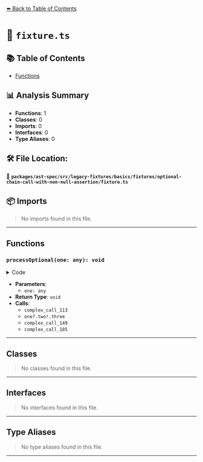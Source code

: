 [⬅️ Back to Table of Contents](../../../../../../../index.md)

# 📄 `fixture.ts`

## 📚 Table of Contents

- [Functions](#functions)

## 📊 Analysis Summary

- **Functions**: 1
- **Classes**: 0
- **Imports**: 0
- **Interfaces**: 0
- **Type Aliases**: 0

## 🛠️ File Location:
📂 **`packages/ast-spec/src/legacy-fixtures/basics/fixtures/optional-chain-call-with-non-null-assertion/fixture.ts`**

## 📦 Imports

> No imports found in this file.


---

## Functions

### `processOptional(one: any): void`

<details><summary>Code</summary>

```ts
function processOptional(one?: any) {
  one?.two!();
  one?.two!.three();
  one?.two!();
  one?.two!.three();
  one?.two!();
  one?.two!.three();
}
```
</details>

- **Parameters**:
  - `one: any`
- **Return Type**: `void`
- **Calls**:
  - `complex_call_113`
  - `one?.two!.three`
  - `complex_call_149`
  - `complex_call_185`

---

## Classes

> No classes found in this file.


---

## Interfaces

> No interfaces found in this file.


---

## Type Aliases

> No type aliases found in this file.


---